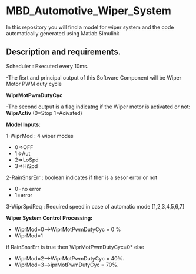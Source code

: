 # MBD_Automotive_Wiper_System

In this repository you will find a model for wiper system and the code automatically generated using Matlab Simulink

## Description and requirements.

Scheduler : Executed every 10ms.

-The fisrt and principal output of this Software Component will be Wiper Motor PWM duty cycle 

**WiprMotPwmDutyCyc** 

-The second output is a flag indicatng if the Wiper motor is activated or not: **WiprActiv** (0=Stop 1=Acivated)

**Model Inputs**:

1-WiprMod : 4 wiper modes 

* 0=>OFF
* 1=>Aut
* 2=>LoSpd
* 3=>HiSpd

2-RainSnsrErr : boolean indicates if ther is a sesor error or not

* 0=no error
* 1=error

3-WiprSpdReq : Required speed in case of automatic mode [1,2,3,4,5,6,7]

**Wiper System Control Processing:**

* WiprMod=0-->WiprMotPwmDutyCyc = 0 %
* WiprMod=1

if RainSnsrErr is true then WiprMotPwmDutyCyc=0*
else

* WiprMod=2-->WiprMotPwmDutyCyc = 40%.
* WiprMod=3-->iprMotPwmDutyCyc = 70%.
